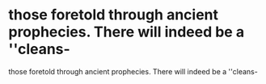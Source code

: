 # those foretold through ancient prophecies. There will indeed be a ''cleans-

those foretold through ancient prophecies. There will indeed be a ''cleans-